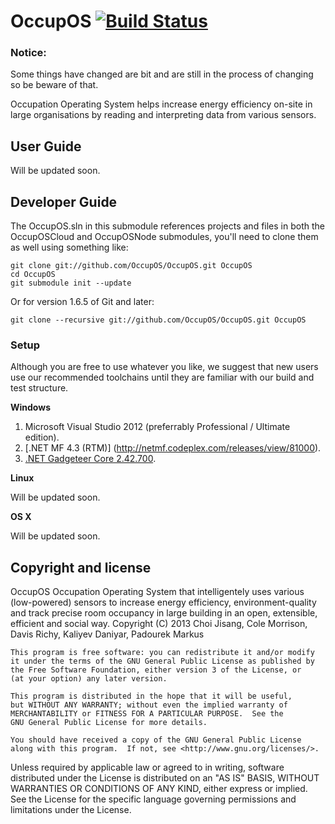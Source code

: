 # OccupOS [![Build Status](http://occupos.morrisoncole.co.uk/app/rest/builds/buildType:bt2/statusIcon)](http://occupos.morrisoncole.co.uk/viewType.html?buildTypeId=bt2&guest=1)

### Notice:
Some things have changed are bit and are still in the process of changing so be beware of that. 

Occupation Operating System helps increase energy efficiency on-site in large organisations by reading and interpreting data from various sensors.

## User Guide

Will be updated soon.

## Developer Guide

The OccupOS.sln in this submodule references projects and files in both the OccupOSCloud and OccupOSNode submodules, you'll need to clone them as well using something like:

    git clone git://github.com/OccupOS/OccupOS.git OccupOS
    cd OccupOS
    git submodule init --update

Or for version 1.6.5 of Git and later:

    git clone --recursive git://github.com/OccupOS/OccupOS.git OccupOS

### Setup

Although you are free to use whatever you like, we suggest that new users use our recommended toolchains until they are familiar with our build and test structure.

**Windows**

1. Microsoft Visual Studio 2012 (preferrably Professional / Ultimate edition).
2. [.NET MF 4.3 (RTM)] (http://netmf.codeplex.com/releases/view/81000).
3. [.NET Gadgeteer Core 2.42.700](http://gadgeteer.codeplex.com/releases/view/105366).

**Linux**

Will be updated soon.

**OS X**

Will be updated soon.


Copyright and license
-------

OccupOS
Occupation Operating System that intelligentely uses various (low-powered) sensors to increase energy efficiency, environment-quality and track precise room occupancy in large building in an open, extensible, efficient and social way.
Copyright (C) 2013 Choi Jisang, Cole Morrison, Davis Richy, Kaliyev Daniyar, Padourek Markus

    This program is free software: you can redistribute it and/or modify
    it under the terms of the GNU General Public License as published by
    the Free Software Foundation, either version 3 of the License, or
    (at your option) any later version.

    This program is distributed in the hope that it will be useful,
    but WITHOUT ANY WARRANTY; without even the implied warranty of
    MERCHANTABILITY or FITNESS FOR A PARTICULAR PURPOSE.  See the
    GNU General Public License for more details.

    You should have received a copy of the GNU General Public License
    along with this program.  If not, see <http://www.gnu.org/licenses/>.

Unless required by applicable law or agreed to in writing, software distributed under the License is distributed on an "AS IS" BASIS, WITHOUT WARRANTIES OR CONDITIONS OF ANY KIND, either express or implied. See the License for the specific language governing permissions and limitations under the License.
